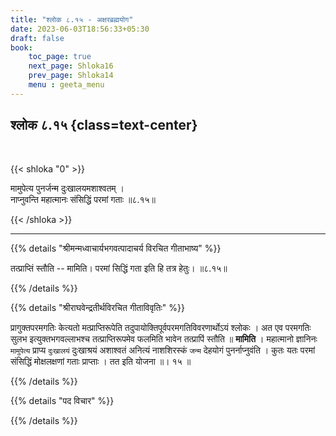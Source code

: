 ```yaml
---
title: "श्लोक ८.१५ - अक्षरब्रह्मयोग"
date: 2023-06-03T18:56:33+05:30
draft: false
book:
    toc_page: true
    next_page: Shloka16
    prev_page: Shloka14
    menu : geeta_menu
---
```




## श्लोक ८.१५ {class=text-center}

<br/>

{{< shloka  "0"  >}}

मामुपेत्य पुनर्जन्म दुःखालयमशाश्वतम् ।  
नाप्नुवन्ति महात्मानः संसिद्धिं परमां गताः ॥८.१५॥

{{< /shloka >}}

---


{{% details "श्रीमन्मध्वाचार्यभगवत्पादाचर्य विरचित  गीताभाष्य" %}}

तत्प्राप्तिं स्तौति -- मामिति। परमां सिद्धिं गता इति हि तत्र हेतुः। ॥८.१५॥

{{% /details %}}



{{% details "श्रीराघवेन्द्रतीर्थविरचित गीताविवृतिः" %}}

प्रागुक्तपरमगतिः केत्यतो मत्प्राप्तिरूपेति 
तदुपायोक्तिपूर्वपरमगतिविवरणार्थोऽयं श्लोकः । 
अत एव परमगतिः सुलभ  इत्युक्तभगवल्लाभश्च 
तत्प्राप्तिरूपमेव फलमिति भावेन तत्प्रापिं स्तौति
॥ **मामिति** । महात्मानो ज्ञानिनः `मामुपेत्य` 
प्राप्य `दुःखालयं` दुःखाश्रयं
अशाश्वतं अनित्यं नाशशिरस्कं `जन्म` देहयोगं 
पुनर्नाप्नुवंति । कुतः यतः
परमां संसिद्धिं मोक्षलक्षणां गताः प्राप्ताः । 
तत इति योजना ॥। १५ ॥

{{% /details %}}



{{% details "पद विचार" %}}


{{% /details %}}

